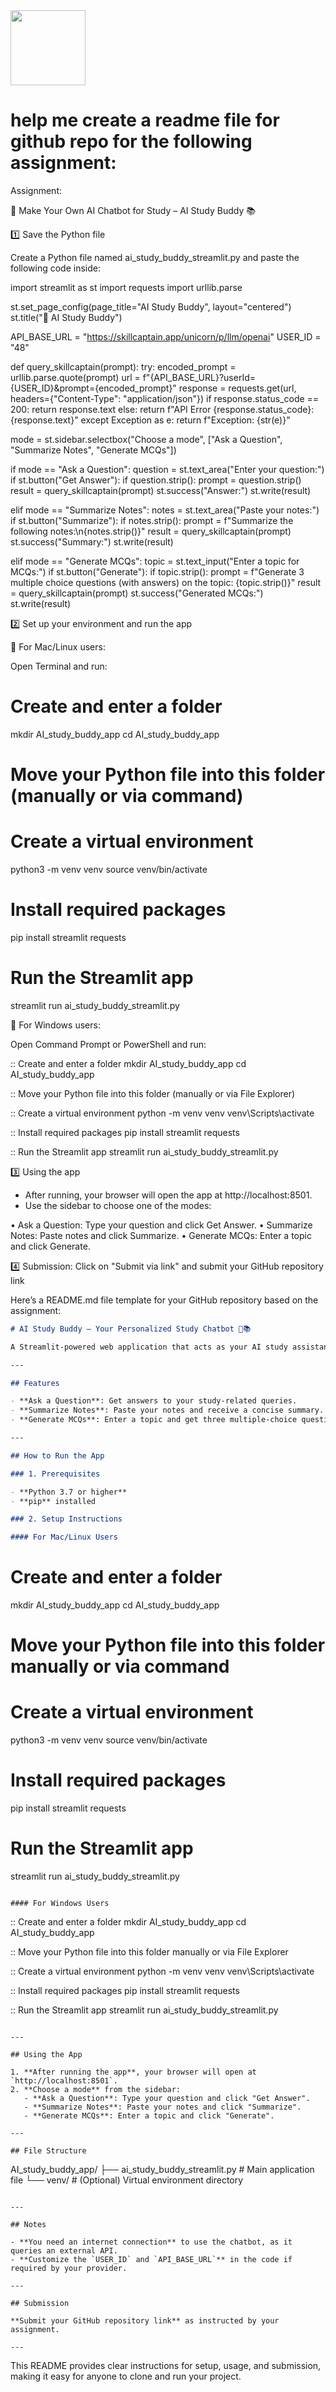 <img src="https://r2cdn.perplexity.ai/pplx-full-logo-primary-dark%402x.png" class="logo" width="120"/>

# help me create a readme file for github repo for the following assignment:

Assignment:

🤖 Make Your Own AI Chatbot for Study – AI Study Buddy 📚

1️⃣ Save the Python file

Create a Python file named ai_study_buddy_streamlit.py and paste the following code inside:

import streamlit as st
import requests
import urllib.parse

st.set_page_config(page_title="AI Study Buddy", layout="centered")
st.title("📘 AI Study Buddy")

API_BASE_URL = "https://skillcaptain.app/unicorn/p/llm/openai"
USER_ID = "48"

def query_skillcaptain(prompt):
try:
encoded_prompt = urllib.parse.quote(prompt)
url = f"{API_BASE_URL}?userId={USER_ID}\&prompt={encoded_prompt}"
response = requests.get(url, headers={"Content-Type": "application/json"})
if response.status_code == 200:
return response.text
else:
return f"API Error {response.status_code}: {response.text}"
except Exception as e:
return f"Exception: {str(e)}"

mode = st.sidebar.selectbox("Choose a mode", ["Ask a Question", "Summarize Notes", "Generate MCQs"])

if mode == "Ask a Question":
question = st.text_area("Enter your question:")
if st.button("Get Answer"):
if question.strip():
prompt = question.strip()
result = query_skillcaptain(prompt)
st.success("Answer:")
st.write(result)

elif mode == "Summarize Notes":
notes = st.text_area("Paste your notes:")
if st.button("Summarize"):
if notes.strip():
prompt = f"Summarize the following notes:\n{notes.strip()}"
result = query_skillcaptain(prompt)
st.success("Summary:")
st.write(result)

elif mode == "Generate MCQs":
topic = st.text_input("Enter a topic for MCQs:")
if st.button("Generate"):
if topic.strip():
prompt = f"Generate 3 multiple choice questions (with answers) on the topic: {topic.strip()}"
result = query_skillcaptain(prompt)
st.success("Generated MCQs:")
st.write(result)

2️⃣ Set up your environment and run the app

🔹 For Mac/Linux users:

Open Terminal and run:

# Create and enter a folder

mkdir AI_study_buddy_app
cd AI_study_buddy_app

# Move your Python file into this folder (manually or via command)

# Create a virtual environment

python3 -m venv venv
source venv/bin/activate

# Install required packages

pip install streamlit requests

# Run the Streamlit app

streamlit run ai_study_buddy_streamlit.py

🔹 For Windows users:

Open Command Prompt or PowerShell and run:

:: Create and enter a folder
mkdir AI_study_buddy_app
cd AI_study_buddy_app

:: Move your Python file into this folder (manually or via File Explorer)

:: Create a virtual environment
python -m venv venv
venv\Scripts\activate

:: Install required packages
pip install streamlit requests

:: Run the Streamlit app
streamlit run ai_study_buddy_streamlit.py

3️⃣ Using the app

- After running, your browser will open the app at http://localhost:8501.
- Use the sidebar to choose one of the modes:

• Ask a Question: Type your question and click Get Answer.
• Summarize Notes: Paste notes and click Summarize.
• Generate MCQs: Enter a topic and click Generate.

4️⃣ Submission:
Click on "Submit via link" and submit your GitHub repository link

Here’s a README.md file template for your GitHub repository based on the assignment:

```markdown
# AI Study Buddy – Your Personalized Study Chatbot 🤖📚

A Streamlit-powered web application that acts as your AI study assistant. Ask questions, summarize notes, or generate multiple-choice questions (MCQs) on any topic—all through a simple web interface.

---

## Features

- **Ask a Question**: Get answers to your study-related queries.
- **Summarize Notes**: Paste your notes and receive a concise summary.
- **Generate MCQs**: Enter a topic and get three multiple-choice questions with answers.

---

## How to Run the App

### 1. Prerequisites

- **Python 3.7 or higher**
- **pip** installed

### 2. Setup Instructions

#### For Mac/Linux Users

```


# Create and enter a folder

mkdir AI_study_buddy_app
cd AI_study_buddy_app

# Move your Python file into this folder manually or via command

# Create a virtual environment

python3 -m venv venv
source venv/bin/activate

# Install required packages

pip install streamlit requests

# Run the Streamlit app

streamlit run ai_study_buddy_streamlit.py

```

#### For Windows Users

```

:: Create and enter a folder
mkdir AI_study_buddy_app
cd AI_study_buddy_app

:: Move your Python file into this folder manually or via File Explorer

:: Create a virtual environment
python -m venv venv
venv\Scripts\activate

:: Install required packages
pip install streamlit requests

:: Run the Streamlit app
streamlit run ai_study_buddy_streamlit.py

```

---

## Using the App

1. **After running the app**, your browser will open at `http://localhost:8501`.
2. **Choose a mode** from the sidebar:
   - **Ask a Question**: Type your question and click "Get Answer".
   - **Summarize Notes**: Paste your notes and click "Summarize".
   - **Generate MCQs**: Enter a topic and click "Generate".

---

## File Structure

```

AI_study_buddy_app/
├── ai_study_buddy_streamlit.py    \# Main application file
└── venv/                          \# (Optional) Virtual environment directory

```

---

## Notes

- **You need an internet connection** to use the chatbot, as it queries an external API.
- **Customize the `USER_ID` and `API_BASE_URL`** in the code if required by your provider.

---

## Submission

**Submit your GitHub repository link** as instructed by your assignment.

---
```

This README provides clear instructions for setup, usage, and submission, making it easy for anyone to clone and run your project.

